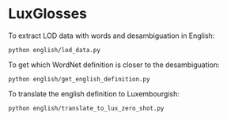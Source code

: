 # LuxGlosses

To extract LOD data with words and desambiguation in English:


```
python english/lod_data.py
```

To get which WordNet definition is closer to the desambiguation:

```
python english/get_english_definition.py
```

To translate the english definition to Luxembourgish:

```
python english/translate_to_lux_zero_shot.py
```
